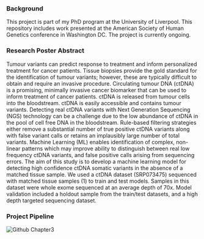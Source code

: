 
### Background
This project is part of my PhD program at the University of Liverpool. This repository includes work presented at the American Society of Human Genetics conference in Washington DC. The project is currently ongoing. 

### Research Poster Abstract
Tumour variants can predict response to treatment and inform personalized treatment for cancer patients. Tissue biopsies provide the gold standard for the identification of tumour variants; however, these are typically difficult to obtain and require an invasive procedure. Circulating tumour DNA (ctDNA) is a promising, minimally invasive cancer biomarker that can be used to inform treatment of cancer patients. ctDNA is released from tumour cells into the bloodstream. ctDNA is easily accessible and contains tumour variants. Detecting real ctDNA variants with Next Generation Sequencing (NGS) technology can be a challenge due to the low abundance of ctDNA in the pool of cell free DNA in the bloodstream. Rule-based filtering strategies either remove a substantial number of true positive ctDNA variants along with false variant calls or retains an implausibly large number of total variants. Machine Learning (ML) enables identification of complex, non-linear patterns which may improve ability to distinguish between real low frequency ctDNA variants, and false positive calls arising from sequencing errors. The aim of this study is to develop a machine learning model for detecting high confidence ctDNA somatic variants in the absence of a matched tissue sample. We used a ctDNA dataset (SRP073475) sequenced with matched tissue samples (1) to train and test models. Samples in this dataset were whole exome sequenced at an average depth of 70x. Model validation included a holdout sample from the train/test datasets, and a high depth targeted sequencing dataset. 

### Project Pipeline
![Github Chapter3](https://github.com/rugare-m/Predicting-High-Confidence-ctDNA-Somatic-Variants-with-an-Ensemble-Machine-Learning-Model/assets/88198662/86b5e0dd-960c-4145-a43f-30ea025a8eaa)

